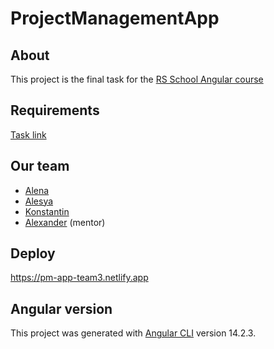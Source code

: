 # ProjectManagementApp

## About

This project is the final task for the [RS School Angular course](https://rs.school/angular/)

## Requirements

[Task link](https://github.com/rolling-scopes-school/js-fe-course-en/blob/main/tasks/angular/project-management-system.md)

## Our team

- [Alena](https://github.com/aldrachova)
- [Alesya](https://github.com/alesyaz)
- [Konstantin](https://github.com/khoncharov)
- [Alexander](https://github.com/Se3ver) (mentor)

## Deploy

https://pm-app-team3.netlify.app

## Angular version

This project was generated with [Angular CLI](https://github.com/angular/angular-cli) version 14.2.3.
